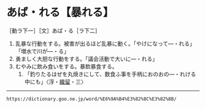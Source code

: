 # あば・れる【暴れる】

［動ラ下一］［文］あば・る［ラ下二］
1. 乱暴な行動をする。被害が出るほど乱暴に動く。「やけになって―・れる」「増水で川が―・る」
2. 勇ましく大胆な行動をする。「議会活動で大いに―・れる」
3. むやみに飲み食いをする。暴飲暴食する。    
    1.  「釣りたるはぜを丸焼きにして、数食ふ事を手柄におのおの―・れける中にも」〈浮・[織留](https://dictionary.goo.ne.jp/word/%E8%A5%BF%E9%B6%B4%E7%B9%94%E7%95%99/#jn-84647)・三〉

---
`https://dictionary.goo.ne.jp/word/%E6%9A%B4%E3%82%8C%E3%82%8B/`